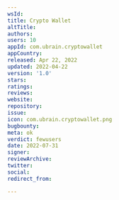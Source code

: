 ```yaml
---
wsId: 
title: Crypto Wallet
altTitle: 
authors: 
users: 10
appId: com.ubrain.cryptowallet
appCountry: 
released: Apr 22, 2022
updated: 2022-04-22
version: '1.0'
stars: 
ratings: 
reviews: 
website: 
repository: 
issue: 
icon: com.ubrain.cryptowallet.png
bugbounty: 
meta: ok
verdict: fewusers
date: 2022-07-31
signer: 
reviewArchive: 
twitter: 
social: 
redirect_from: 

---
```


